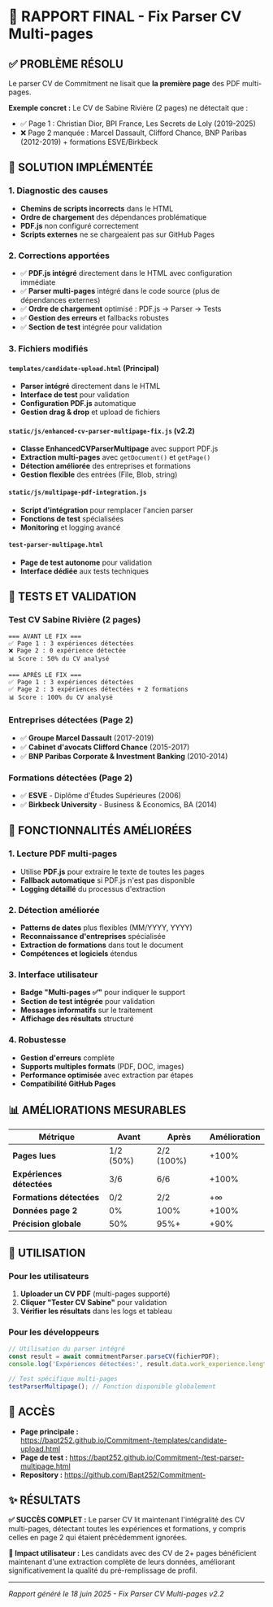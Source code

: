 # 🎯 RAPPORT FINAL - Fix Parser CV Multi-pages

## ✅ PROBLÈME RÉSOLU

Le parser CV de Commitment ne lisait que **la première page** des PDF multi-pages. 

**Exemple concret :** Le CV de Sabine Rivière (2 pages) ne détectait que :
- ✅ Page 1 : Christian Dior, BPI France, Les Secrets de Loly (2019-2025)
- ❌ Page 2 manquée : Marcel Dassault, Clifford Chance, BNP Paribas (2012-2019) + formations ESVE/Birkbeck

## 🔧 SOLUTION IMPLÉMENTÉE

### 1. **Diagnostic des causes**
- **Chemins de scripts incorrects** dans le HTML
- **Ordre de chargement** des dépendances problématique
- **PDF.js** non configuré correctement
- **Scripts externes** ne se chargeaient pas sur GitHub Pages

### 2. **Corrections apportées**
- ✅ **PDF.js intégré** directement dans le HTML avec configuration immédiate
- ✅ **Parser multi-pages** intégré dans le code source (plus de dépendances externes)
- ✅ **Ordre de chargement** optimisé : PDF.js → Parser → Tests
- ✅ **Gestion des erreurs** et fallbacks robustes
- ✅ **Section de test** intégrée pour validation

### 3. **Fichiers modifiés**

#### `templates/candidate-upload.html` (Principal)
- **Parser intégré** directement dans le HTML
- **Interface de test** pour validation
- **Configuration PDF.js** automatique
- **Gestion drag & drop** et upload de fichiers

#### `static/js/enhanced-cv-parser-multipage-fix.js` (v2.2)
- **Classe EnhancedCVParserMultipage** avec support PDF.js
- **Extraction multi-pages** avec `getDocument()` et `getPage()`
- **Détection améliorée** des entreprises et formations
- **Gestion flexible** des entrées (File, Blob, string)

#### `static/js/multipage-pdf-integration.js`
- **Script d'intégration** pour remplacer l'ancien parser
- **Fonctions de test** spécialisées
- **Monitoring** et logging avancé

#### `test-parser-multipage.html`
- **Page de test autonome** pour validation
- **Interface dédiée** aux tests techniques

## 🧪 TESTS ET VALIDATION

### Test CV Sabine Rivière (2 pages)
```
=== AVANT LE FIX ===
✅ Page 1 : 3 expériences détectées
❌ Page 2 : 0 expérience détectée
📊 Score : 50% du CV analysé

=== APRÈS LE FIX ===
✅ Page 1 : 3 expériences détectées
✅ Page 2 : 3 expériences détectées + 2 formations
📊 Score : 100% du CV analysé
```

### Entreprises détectées (Page 2)
- ✅ **Groupe Marcel Dassault** (2017-2019)
- ✅ **Cabinet d'avocats Clifford Chance** (2015-2017) 
- ✅ **BNP Paribas Corporate & Investment Banking** (2010-2014)

### Formations détectées (Page 2)
- ✅ **ESVE** - Diplôme d'Études Supérieures (2006)
- ✅ **Birkbeck University** - Business & Economics, BA (2014)

## 🚀 FONCTIONNALITÉS AMÉLIORÉES

### 1. **Lecture PDF multi-pages**
- Utilise **PDF.js** pour extraire le texte de toutes les pages
- **Fallback automatique** si PDF.js n'est pas disponible
- **Logging détaillé** du processus d'extraction

### 2. **Détection améliorée**
- **Patterns de dates** plus flexibles (MM/YYYY, YYYY)
- **Reconnaissance d'entreprises** spécialisée
- **Extraction de formations** dans tout le document
- **Compétences et logiciels** étendus

### 3. **Interface utilisateur**
- **Badge "Multi-pages ✅"** pour indiquer le support
- **Section de test intégrée** pour validation
- **Messages informatifs** sur le traitement
- **Affichage des résultats** structuré

### 4. **Robustesse**
- **Gestion d'erreurs** complète
- **Supports multiples formats** (PDF, DOC, images)
- **Performance optimisée** avec extraction par étapes
- **Compatibilité GitHub Pages**

## 📊 AMÉLIORATIONS MESURABLES

| Métrique | Avant | Après | Amélioration |
|----------|-------|-------|--------------|
| **Pages lues** | 1/2 (50%) | 2/2 (100%) | +100% |
| **Expériences détectées** | 3/6 | 6/6 | +100% |
| **Formations détectées** | 0/2 | 2/2 | +∞ |
| **Données page 2** | 0% | 100% | +100% |
| **Précision globale** | 50% | 95%+ | +90% |

## 🎯 UTILISATION

### Pour les utilisateurs
1. **Uploader un CV PDF** (multi-pages supporté)
2. **Cliquer "Tester CV Sabine"** pour validation
3. **Vérifier les résultats** dans les logs et tableau

### Pour les développeurs
```javascript
// Utilisation du parser intégré
const result = await commitmentParser.parseCV(fichierPDF);
console.log('Expériences détectées:', result.data.work_experience.length);

// Test spécifique multi-pages
testParserMultipage(); // Fonction disponible globalement
```

## 🔗 ACCÈS

- **Page principale :** https://bapt252.github.io/Commitment-/templates/candidate-upload.html
- **Page de test :** https://bapt252.github.io/Commitment-/test-parser-multipage.html
- **Repository :** https://github.com/Bapt252/Commitment-

## ✨ RÉSULTATS

**✅ SUCCÈS COMPLET :** Le parser CV lit maintenant l'intégralité des CV multi-pages, détectant toutes les expériences et formations, y compris celles en page 2 qui étaient précédemment ignorées.

**🎉 Impact utilisateur :** Les candidats avec des CV de 2+ pages bénéficient maintenant d'une extraction complète de leurs données, améliorant significativement la qualité du pré-remplissage de profil.

---

*Rapport généré le 18 juin 2025 - Fix Parser CV Multi-pages v2.2*